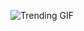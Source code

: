 
<!-- GIF_SECTION -->
![Trending GIF](https://media4.giphy.com/media/v1.Y2lkPThiYjIxNzcyMXlqNmRzZGlha3k3aWFpcHM5NHFpYmh4bXBudGFmZmI2bjJjMHFkYiZlcD12MV9naWZzX3NlYXJjaCZjdD1n/A06UFEx8jxEwU/giphy.gif)
<!-- END_GIF_SECTION -->
